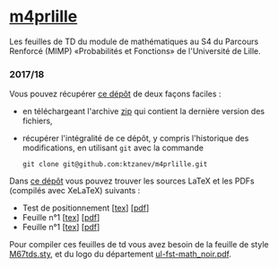 # [m4prlille](https://github.com/ktzanev/m4prlille)

Les feuilles de TD du module de mathématiques au S4 du Parcours Renforcé (MIMP) «Probabilités et Fonctions» de l'Université de Lille.

### 2017/18

Vous pouvez récupérer [ce dépôt](https://github.com/ktzanev/m4prlille) de deux façons faciles :

- en téléchargeant l'archive [zip](https://github.com/ktzanev/m4prlille/archive/master.zip) qui contient la dernière version des fichiers,
- récupérer l'intégralité de ce dépôt, y compris l'historique des modifications, en utilisant `git` avec la commande

  ~~~~~~~
  git clone git@github.com:ktzanev/m4prlille.git
  ~~~~~~~

Dans [ce dépôt](https://github.com/ktzanev/m4prlille) vous pouvez trouver les sources LaTeX et les PDFs (compilés avec XeLaTeX) suivants :

- Test de positionnement [[tex](https://rawgit.com/ktzanev/m4prlille/master/M4PR_2017-18_Test.tex)] [[pdf](https://rawgit.com/ktzanev/m4prlille/master/M4PR_2017-18_Test.pdf)]
- Feuille n°1 [[tex](https://rawgit.com/ktzanev/m4prlille/master/M4PR_2017-18_TD1.tex)] [[pdf](https://rawgit.com/ktzanev/m4prlille/master/M4PR_2017-18_TD1.pdf)]
- Feuille n°1 [[tex](https://rawgit.com/ktzanev/m4prlille/master/M4PR_2017-18_TD2.tex)] [[pdf](https://rawgit.com/ktzanev/m4prlille/master/M4PR_2017-18_TD2.pdf)]

Pour compiler ces feuilles de td vous avez besoin de la feuille de style [M67tds.sty](https://rawgit.com/ktzanev/m4prlille/master/M67tds.sty), et du logo du département [ul-fst-math_noir.pdf](https://ktzanev.github.io/logolabopp/ul-fst-math/ul-fst-math_noir.pdf).
